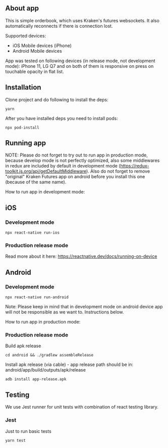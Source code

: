 ## About app

This is simple orderbook, which uses Kraken's futures websockets. It also automatically reconnects if there is connection lost.

Supported devices:

* iOS Mobile devices (iPhone)
* Android Mobile devices

App was tested on following devices (in release mode, not development mode): iPhone 11, LG Q7 and on both of them is responsive on press on touchable opacity in flat list.

## Installation

Clone project and do following to install the deps:

```
yarn
```

After you have installed deps you need to install pods:

```
npx pod-install
```

## Running app

NOTE: Please do not forget to try out to run app in production mode, because develop mode is not perfectly optimized, also some middlewares in redux are included by default in development mode (https://redux-toolkit.js.org/api/getDefaultMiddleware). Also do not forget to remove "original" Kraken Futures app on android before you install this one (because of the same name).

How to run app in development mode:

## iOS

### Development mode

```
npx react-native run-ios
```

### Production release mode

Read more about it here: https://reactnative.dev/docs/running-on-device

## Android

### Development mode

```
npx react-native run-android
```

Note: Please keep in mind that in development mode on android device app will not be responsible as we want to. Instructions below.

How to run app in production mode:

### Production release mode

Build apk release

```
cd android && ./gradlew assembleRelease
```

Install apk release (via cable) - app release path should be in: android/app/build/outputs/apk/release

```
adb install app-release.apk
```

## Testing

We use Jest runner for unit tests with combination of react testing library.

### Jest

Just to run basic tests

```
yarn test
```
